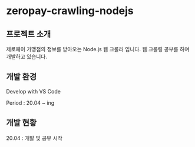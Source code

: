 # zeropay-crawling-nodejs

## 프로젝트 소개
제로페이 가맹점의 정보를 받아오는 Node.js 웹 크롤러 입니다.
웹 크롤링 공부를 하며 개발하고 있습니다.

## 개발 환경
Develop with VS Code

Period : 20.04 ~ ing

## 개발 현황
20.04 : 개발 및 공부 시작
